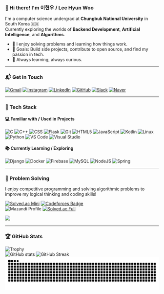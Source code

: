 ### 👋 Hi there! I'm 이현우 / Lee Hyun Woo

I'm a computer science undergrad at **Chungbuk National University** in South Korea 🇰🇷  
Currently exploring the worlds of **Backend Development**, **Artificial Intelligence**, and **Algorithms**.

- 🧠 I enjoy solving problems and learning how things work.  
- 🎯 Goals: Build side projects, contribute to open source, and find my passion in tech.  
- 🌱 Always learning, always curious.  

---

### 📬 Get in Touch	

[![Gmail](https://img.shields.io/badge/Gmail-D14836?style=flat&logo=gmail&logoColor=white)](mailto:henow123@chungbuk.ac.kr) [![Instagram](https://img.shields.io/badge/-Instagram-E4405F?style=flat&logo=instagram&logoColor=white)](https://www.instagram.com/2hynwoo_/) [![LinkedIn](https://img.shields.io/badge/LinkedIn-0A66C2?style=flat&logo=linkedin&logoColor=white)](https://www.linkedin.com/in/%EC%9D%B4%ED%98%84%EC%9A%B0-17a930361/) [![GitHub](https://img.shields.io/badge/GitHub-181717?style=flat&logo=github&logoColor=white)](https://github.com/cbnuLeehyunwoo) [![Slack](https://img.shields.io/badge/Slack-4A154B?style=flat&logo=slack&logoColor=white)]([https://join.slack.com/t/henow123/shared_invite/xyz](https://join.slack.com/t/test-sae9123/shared_invite/zt-3494gxzxg-3AC93By6ESBrEyRUMmss8Q)) [![Naver](https://img.shields.io/badge/Naver-03C75A?style=flat&logo=naver&logoColor=white)](https://www.naver.com/)





---

### 🧰 Tech Stack

#### 💻 Familiar with / Used in Projects

![C](https://img.shields.io/badge/-C-A8B9CC?style=flat&logo=c&logoColor=white)
![C++](https://img.shields.io/badge/-C++-00599C?style=flat&logo=c%2B%2B&logoColor=white)
![CSS](https://img.shields.io/badge/-CSS3-1572B6?style=flat&logo=css3&logoColor=white)
![Flask](https://img.shields.io/badge/-Flask-000000?style=flat&logo=flask&logoColor=white)
![Git](https://img.shields.io/badge/-Git-F05032?style=flat&logo=git&logoColor=white)
![HTML5](https://img.shields.io/badge/-HTML5-E34F26?style=flat&logo=html5&logoColor=white)
![JavaScript](https://img.shields.io/badge/-JavaScript-F7DF1E?style=flat&logo=JavaScript&logoColor=black)
![Kotlin](https://img.shields.io/badge/-Kotlin-0095D5?style=flat&logo=kotlin&logoColor=white)
![Linux](https://img.shields.io/badge/-Linux-FCC624?style=flat&logo=linux&logoColor=black)
![Python](https://img.shields.io/badge/-Python-3776AB?style=flat&logo=python&logoColor=white)
![VS Code](https://img.shields.io/badge/-VS%20Code-007ACC?style=flat&logo=visual-studio-code&logoColor=white)
![Visual Studio](https://img.shields.io/badge/-Visual%20Studio-5C2D91?style=flat&logo=visual-studio&logoColor=white)

#### 📚 Currently Learning / Exploring

![Django](https://img.shields.io/badge/django-%23092E20.svg?style=flat&logo=django&logoColor=white)
![Docker](https://img.shields.io/badge/docker-%230db7ed.svg?style=flat&logo=docker&logoColor=white)
![Firebase](https://img.shields.io/badge/firebase-a08021?style=flat&logo=firebase&logoColor=ffcd34)
![MySQL](https://img.shields.io/badge/mysql-4479A1.svg?style=flat&logo=mysql&logoColor=white)
![NodeJS](https://img.shields.io/badge/node.js-6DA55F?style=flat&logo=node.js&logoColor=white)
![Spring](https://img.shields.io/badge/spring-%236DB33F.svg?style=flat&logo=spring&logoColor=white)

---
### 🧩 Problem Solving

I enjoy competitive programming and solving algorithmic problems to improve my logical thinking and coding skills!

[![Solved.ac Mini](http://mazassumnida.wtf/api/mini/generate_badge?boj=henow123)](https://solved.ac/henow123) [![Codeforces Badge](https://codeforces-readme-stats.vercel.app/api/badge?username=henow123)](https://codeforces.com/profile/henow123)  
![Mazandi Profile](http://mazandi.herokuapp.com/api?handle=henow123&theme=warm) [![Solved.ac Full](http://mazassumnida.wtf/api/v2/generate_badge?boj=henow123)](https://solved.ac/profile/henow123)

<a href="https://www.solve-nyang.com"><img src="https://api.solve-nyang.com/compose/henow123" width="50%" /></a>


---



### 🏆 GitHub Stats 

![Trophy](https://github-profile-trophy.vercel.app/?username=cbnuLeehyunwoo&theme=onestar&no-frame=true&margin-w=4&margin-h=4)  
![GitHub stats](https://github-readme-stats.vercel.app/api?username=cbnuLeehyunwoo&show_icons=true&theme=tokyonight) ![GitHub Streak](https://streak-stats.demolab.com?user=cbnuLeehyunwoo&theme=tokyonight)  
![snake gif](https://github.com/cbnuLeehyunwoo/cbnuLeehyunwoo/blob/output/github-contribution-grid-snake.svg)
